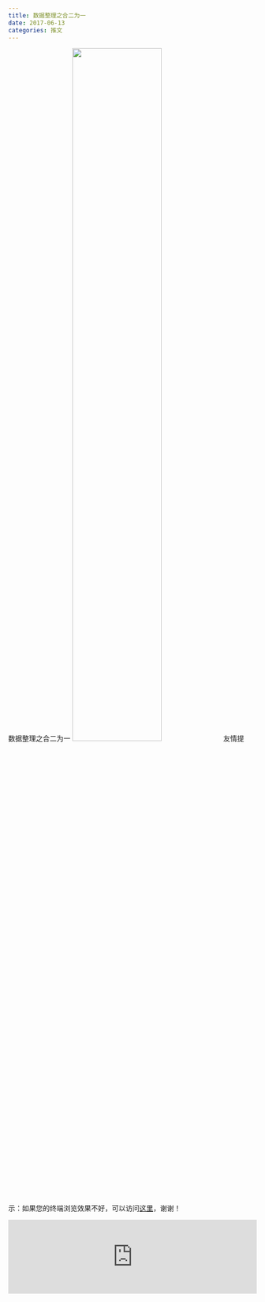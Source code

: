 ```yaml
---
title: 数据整理之合二为一
date: 2017-06-13
categories: 推文
---
```

数据整理之合二为一
<img src="http://mmbiz.qpic.cn/mmbiz_jpg/ACviaWTBFxhYDibC2nGJl9yqXgicmfKzOpmpzFHYAoMgD7CTBOMiamtnctiauJia8303KjicThHmqTI8C4u76wMC0gnng/0?wx_fmt=jpeg" style="width: 60%; height: auto;"/><!--more-->
友情提示：如果您的终端浏览效果不好，可以访问[这里](https://stata-club.github.io/stata_article/2017-06-13.html)，谢谢！
<iframe src="https://stata-club.github.io/stata_article/2017-06-13.html" id="iframepage" frameborder="0" scrolling="no" marginheight="0" marginwidth="0" width="100%" onLoad="iFrameHeight()"></iframe>
<script type="text/javascript" language="javascript">
function iFrameHeight() {
var ifm= document.getElementById("iframepage");
var subWeb = document.frames ? document.frames["iframepage"].document : ifm.contentDocument;   
if(ifm != null && subWeb != null) {
 ifm.height = subWeb.body.scrollHeight;
} 
} 
</script> 
